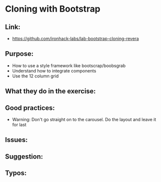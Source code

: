 # Cloning with Bootstrap

## Link:
 - https://github.com/ironhack-labs/lab-bootstrap-cloning-revera
## Purpose:
  - How to use a style framework like bootscrap/boobsgrab
  - Understand how to integrate components
  - Use the 12 column grid

## What they do in the exercise:

## Good practices:
  - Warning: Don't go straight on to the carousel. Do the layout and leave it for last

## Issues:

## Suggestion:

## Typos:
